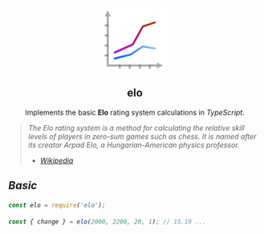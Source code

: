 <p align="center">
    <img
      alt="Elo"
      src="img/chart-icon.png?raw=true"
    />
  <h2 align="center">elo</h1>
</p>
<p align="center">
    Implements the basic <strong>Elo</strong> rating system calculations in <i>TypeScript<i>.
</p>


> The Elo rating system is a method for calculating the relative skill levels of players in zero-sum games such as chess. It is named after its creator Arpad Elo, a Hungarian-American physics professor.
> - [Wikipedia](https://en.wikipedia.org/wiki/Elo_rating_system)


## Basic

```javascript
const elo = require('elo');

const { change } = elo(2000, 2200, 20, 1); // 15.19 ...
```